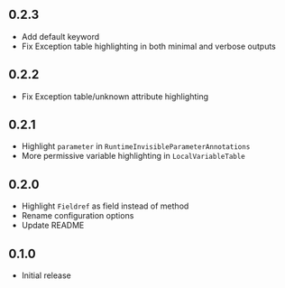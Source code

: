 ## 0.2.3

- Add default keyword
- Fix Exception table highlighting in both minimal and verbose outputs

## 0.2.2

- Fix Exception table/unknown attribute highlighting

## 0.2.1

- Highlight `parameter` in `RuntimeInvisibleParameterAnnotations`
- More permissive variable highlighting in `LocalVariableTable`

## 0.2.0

- Highlight `Fieldref` as field instead of method
- Rename configuration options
- Update README

## 0.1.0

- Initial release
